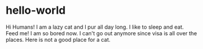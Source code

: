 # hello-world

Hi Humans! 
I am a lazy cat and I pur all day long. I like to sleep and eat. Feed me!
I am so bored now. I can't go out anymore since visa is all over the places.
Here is not a good place for a cat.

